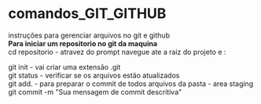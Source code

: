# comandos_GIT_GITHUB
instruções para gerenciar arquivos no git e github<br>
**Para iniciar um repositorio no git da maquina**<br>
cd repositorio - atravez do prompt navegue ate a raiz do projeto e :

git init  - vai criar uma extensão .git <br>
git status -  verificar se os arquivos estão atualizados<br>
git add. - para preparar o commit de todos arquivos da pasta - area staging<br>
git commit -m "Sua mensagem de commit descritiva"<br>










